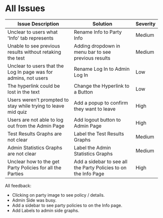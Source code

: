 # All Issues

| Issue Description | Solution | Severity |
| ----------------- | -------- | -------- |
| Unclear to users what 'Info' tab represents | Rename Info to Party Info | Medium |
| Unable to see previous results without retaking the test | Adding dropdown in menu bar to see previous results | Medium |
| Unclear to users that the Log In page was for admins, not users | Rename Log In to Admin Log In | Low |
| The hyperlink could be lost in the text | Change the Hyperlink to a Button | Low |
| Users weren't prompted to stay while trying to leave mid quiz | Add a popup to confirm they want to leave | High |
| Users are not able to log out from the Admin Page | Add logout button to Admin Page | High |
| Test Results Graphs are not clear | Label the Test Results Graphs | Medium |
| Admin Statistics Graphs are not clear | Label the Admin Statistics Graphs | Medium |
| Unclear how to the get Party Policies for all the Parties | Add a sidebar to see all the  Party Policies to on the Info Page | High |

All feedback:
 - Clicking on party image to see policy / details.
 - Admin Side was busy.
 - Add a sidebar to see party policies to on the Info page.
 - Add Labels to admin side graphs.
